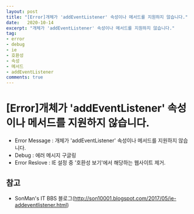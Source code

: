 ```yaml
---
layout: post
title: "[Error]개체가 'addEventListener' 속성이나 메서드를 지원하지 않습니다."
date:   2020-10-14
excerpt: "개체가 'addEventListener' 속성이나 메서드를 지원하지 않습니다."
tag:
- error
- debug
- ie
- 호환성
- 속성
- 메서드
- addEventListener
comments: true
---
```

# [Error]개체가 'addEventListener' 속성이나 메서드를 지원하지 않습니다.
- Error Message : 개체가 'addEventListener' 속성이나 메서드를 지원하지 않습니다.<br>
- Debug : 에러 메시지 구글링<br>
- Error Reslove : IE 설정 중 '호환성 보기'에서 해당하는 웹사이트 제거.

## 참고
- SonMan's IT BBS 블로그(http://son10001.blogspot.com/2017/05/ie-addeventlistener.html)
